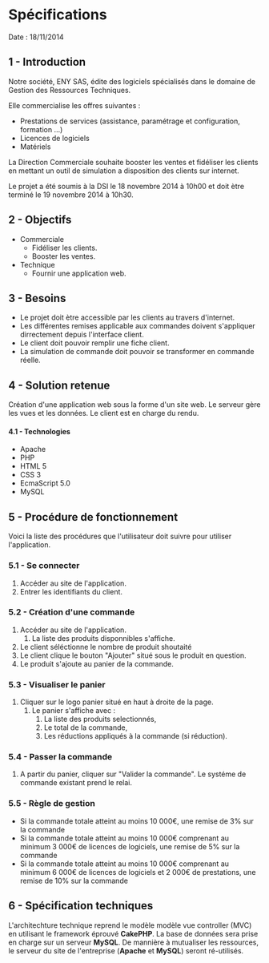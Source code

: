 # Spécifications

Date : 18/11/2014

## 1 - Introduction

Notre société, ENY SAS, édite des logiciels spécialisés dans le domaine de Gestion des Ressources Techniques.

Elle  commercialise les offres suivantes :

 * Prestations de services (assistance, paramétrage et configuration, formation …)
 * Licences de logiciels 
 * Matériels

La Direction Commerciale souhaite booster les ventes et fidéliser les clients en mettant un outil de simulation a disposition des clients sur internet.

Le projet a été soumis à la DSI le 18 novembre 2014 à 10h00 et doit ètre terminé le 19 novembre 2014 à 10h30.

## 2 - Objectifs

 * Commerciale
	 * Fidéliser les clients.
	 * Booster les ventes.
 * Technique
	 * Fournir une application web.

## 3 - Besoins

 * Le projet doit ètre accessible par les clients au travers d'internet.
 * Les différentes remises applicable aux commandes doivent s'appliquer dirrectement depuis l'interface client.
 * Le client doit pouvoir remplir une fiche client.
 * La simulation de commande doit pouvoir se transformer en commande réelle.

## 4 - Solution retenue

Création d'une application web sous la forme d'un site web. Le serveur gère les vues et les données. Le client est en charge du rendu.

#### 4.1 - Technologies

 * Apache
 * PHP
 * HTML 5
 * CSS 3
 * EcmaScript 5.0
 * MySQL

## 5 - Procédure de fonctionnement

Voici la liste des procédures que l'utilisateur doit suivre pour utiliser l'application.

### 5.1 - Se connecter

1. Accéder au site de l'application.
2. Entrer les identifiants du client.

### 5.2 - Création d'une commande

1. Accéder au site de l'application.
	1. La liste des produits disponnibles s'affiche.
2. Le client séléctionne le nombre de produit shoutaité
3. Le client clique le bouton "Ajouter" situé sous le produit en question.
4. Le produit s'ajoute au panier de la commande.

### 5.3 - Visualiser le panier

1. Cliquer sur le logo panier situé en haut à droite de la page.
	1. Le panier s'affiche avec :
		1. La liste des produits selectionnés,
		2. Le total de la commande,
		3. Les réductions appliqués à la commande (si réduction).

### 5.4 - Passer la commande

1. A partir du panier, cliquer sur "Valider la commande". Le systéme de commande existant prend le relai.

### 5.5 - Règle de gestion

 * Si la commande totale atteint au moins 10 000€, une remise de 3% sur la commande
 * Si la commande totale atteint au moins 10 000€ comprenant au minimum 3 000€ de licences de logiciels, une remise de 5% sur la commande
 * Si la commande totale atteint au moins 10 000€ comprenant au minimum 6 000€ de licences de logiciels et 2 000€ de prestations, une remise de 10% sur la commande

## 6 - Spécification techniques

L'architechture technique reprend le modèle modèle vue controller (MVC) en utilisant le framework éprouvé **CakePHP**. La base de données sera prise en charge sur un serveur **MySQL**. De mannière à mutualiser les ressources, le serveur du site de l'entreprise (**Apache** et **MySQL**) seront ré-utilisés.